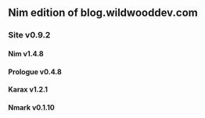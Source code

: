 ## Nim edition of blog.wildwooddev.com

### Site v0.9.2

#### Nim v1.4.8

#### Prologue v0.4.8

#### Karax v1.2.1

#### Nmark v0.1.10
